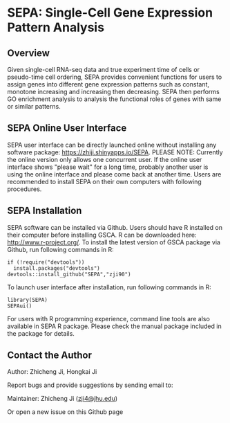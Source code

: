 SEPA: Single-Cell Gene Expression Pattern Analysis
====

## Overview
Given single-cell RNA-seq data and true experiment time of cells or pseudo-time cell ordering, SEPA provides convenient functions for users to assign genes into different gene expression patterns such as constant, monotone increasing and increasing then decreasing. SEPA then performs GO enrichment analysis to analysis the functional roles of genes with same or similar patterns.

## SEPA Online User Interface
SEPA user interface can be directly launched online without installing any software package: https://zhiji.shinyapps.io/SEPA. PLEASE NOTE: Currently the online version only allows one concurrent user. If the online user interface shows "please wait" for a long time, probably another user is using the online interface and please come back at another time. Users are recommended to install SEPA on their own computers with following procedures.

## SEPA Installation

SEPA software can be installed via Github. 
Users should have R installed on their computer before installing GSCA. R can be downloaded here: http://www.r-project.org/.
To install the latest version of GSCA package via Github, run following commands in R:
```{r }
if (!require("devtools"))
  install.packages("devtools")
devtools::install_github("SEPA","zji90")
```
To launch user interface after installation, run following commands in R:
```{r }
library(SEPA)
SEPAui()
```
For users with R programming experience, command line tools are also available in SEPA R package. Please check the manual package included in the package for details.

## Contact the Author
Author: Zhicheng Ji, Hongkai Ji

Report bugs and provide suggestions by sending email to:

Maintainer: Zhicheng Ji (zji4@jhu.edu)

Or open a new issue on this Github page

